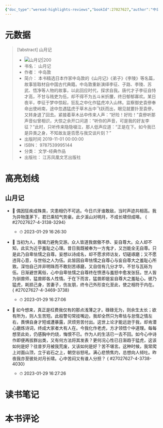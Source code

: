 ```yaml
---
{"doc_type":"weread-highlights-reviews","bookId":27027627,"author":"中岛敦","cover":"https://weread-1258476243.file.myqcloud.com/weread/cover/79/YueWen_27027627/t7_YueWen_27027627.jpg","reviewCount":0,"noteCount":3,"isbn":9787539995144,"category":"文学-经典作品","lastReadDate":"2023-01-29","dg-publish":true,"permalink":"/01inbox/weread/山月记-中岛敦/","dgPassFrontmatter":true}
---
```


# 元数据
> [!abstract] 山月记
> - ![ 山月记|200](https://weread-1258476243.file.myqcloud.com/weread/cover/79/YueWen_27027627/t7_YueWen_27027627.jpg)
> - 书名： 山月记
> - 作者： 中岛敦
> - 简介： 本书精选日本作家中岛敦的《山月记》《弟子》《李陵》等名篇，故事皆取材自中国古代典籍。中岛敦重新演绎李征、子路、李陵、苏武、悟净等人物的故事，以此回应时代，探求自我。唐代才子李征自恃才高，不甘与贱吏为伍，却不得不为五斗米折腰，终日郁郁寡欢。某日夜半，李征于梦中惊起，狂乱之中化作猛虎冲入山林。监察御史袁傪奉命出使岭南，途中忽遇猛虎于草木丛中飞跃而出，眼见就要扑至袁傪，又转身退了回去。紧接着草木丛中传来人声：“好险！好险！”袁傪听那声音似曾相识，大惊之余开口问道：“听你的声音，可是我的好友李征？”此时，只听传来隐隐啜泣，那人低声应道：“正是在下。如今我已是异类之身，不知故友是否愿与我交谈片刻？”
> - 出版时间 2019-11-01 00:00:00
> - ISBN： 9787539995144
> - 分类： 文学-经典作品
> - 出版社： 江苏凤凰文艺出版社

# 高亮划线

## 山月记


- 📌 偶因狂疾成殊类，灾患相仍不可逃。今日爪牙谁敢敌，当时声迹共相高。我为异物蓬茅下，君已乘轺气势豪。此夕溪山对明月，不成长啸但成嗥。
{ #27027627-4-3138-3294}

    - ⏱ 2023-01-29 16:26:30 

- 📌 当初为人，我竭力避免交游。众人皆道我倨傲不恭、妄自尊大。众人却不知，此实为近乎羞耻之心理。昔日我既被奉为一方鬼才，又岂能全无自尊。只是此乃自卑怯懦之自尊。妄想以诗成名，却不愿求师访友，切磋琢磨；又不愿违背心意，与世俗之人为伍。此皆因自卑怯懦之自尊心与妄自尊大之羞耻心所致。深怕自己并非明珠而不敢刻苦琢磨，又自信有几分才华，不甘与瓦砾为伍。日渐避世离俗，心中自卑怯懦之自尊终在愤懑与羞怒中愈发张狂。世人皆为驯兽师，猛兽即各人性情。于在下而言，猛兽即是妄自尊大之羞耻心。彼乃猛虎，耗损己身，苦妻子，伤友朋，终令己外形变化至此，使之相符于内在。
{ #27027627-4-3469-3738}

    - ⏱ 2023-01-29 16:27:06 

- 📌 如今想来，真正是枉费我仅有的那点浅薄之才。碌碌无为，则余生太长；欲有所为，则人生苦短。此般警句常挂嘴边，我却全然只为卑怯与怠惰之情左右，畏惧自身才短或遭暴露，厌烦劳苦付出。这世上论才能远逊于我，却肯潜心磨炼诗词，终成大家者大有人在。今我化作老虎，方才领悟个中道理。每每想至此处，仍感胸中灼烧，悔恨不已。作为人的生活已一去不回。如今心中诗作即便再拔群出类，又有何方法将其发表？更何况心性已日渐趋于猛虎，这该如何是好？往昔岁月被我荒废，又该如何是好？苦不堪言。这种时候，我常爬上对面山顶，立于岩石之上，朝空谷怒吼。满心悲愤焦灼，总想向人倾吐。昨夜我亦至彼处对月长啸。心中苦闷又有谁人分担？
{ #27027627-4-3738-4030}

    - ⏱ 2023-01-29 16:27:26 
# 读书笔记

# 本书评论
